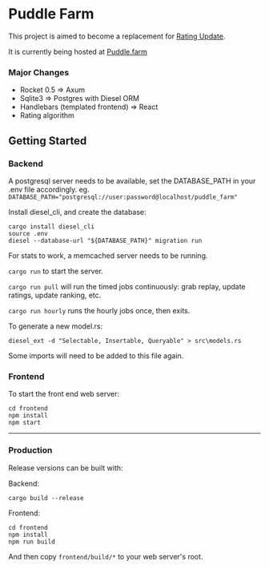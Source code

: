 # Puddle Farm

This project is aimed to become a replacement for [Rating Update](https://github.com/nemasu/rating-update).

It is currently being hosted at [Puddle.farm](https://puddle.farm)

### Major Changes
- Rocket 0.5 => Axum
- Sqlite3 => Postgres with Diesel ORM
- Handlebars (templated frontend) => React
- Rating algorithm

## Getting Started

### Backend

A postgresql server needs to be available, set the DATABASE_PATH in your .env file accordingly.
eg. `DATABASE_PATH="postgresql://user:password@localhost/puddle_farm"`

Install diesel_cli, and create the database:
```
cargo install diesel_cli
source .env
diesel --database-url "${DATABASE_PATH}" migration run
```

For stats to work, a memcached server needs to be running.

`cargo run` to start the server.

`cargo run pull` will run the timed jobs continuously: grab replay, update ratings, update ranking, etc.

`cargo run hourly` runs the hourly jobs once, then exits.

To generate a new model.rs:

`diesel_ext -d "Selectable, Insertable, Queryable" > src\models.rs`

Some imports will need to be added to this file again.


### Frontend
To start the front end web server:

```
cd frontend
npm install
npm start
```
---
### Production
Release versions can be built with:

Backend:
```
cargo build --release
```

Frontend:
```
cd frontend
npm install
npm run build
```

And then copy `frontend/build/*` to your web server's root.
